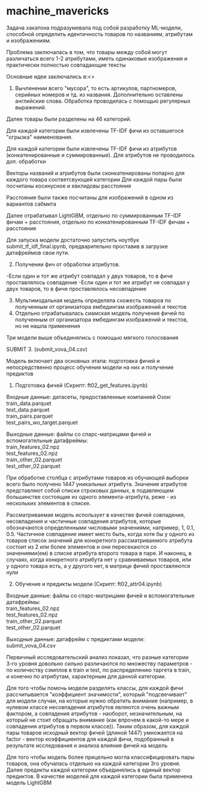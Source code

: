 # machine_mavericks

Задача хакатона подразумевала под собой разработку ML-модели, способной определить идентичность товаров по названиям, атрибутам и изображениям. 

Проблема заключалась в том, что товары между собой могут различаться всего 1-2 атрибутами, иметь одинаковые изображения и практически полностью совпадающие тексты

Основные идеи заключались в:<>

1) Вычленении всего "мусора", то есть артикулов, партномеров, серийных номеров и тд. из названия. Дополнительно оставлены английские слова. Обработка проводилась с помощью регулярных выражений.

Далее товары были разделены на 46 категорий. 

Для каждой категории были извлечены TF-IDF фичи из оставшегося "огрызка" наименования.

Для каждой категории были извлечены TF-IDF фичи из атрибутов (конкатенированные и суммированные). Для атрибутов не проводилось доп. обработки

Векторы названий и атрибутов были сконкатенированы попарно для каждого товара соответсвующей категории
Для каждой пары были посчитаны косинусное и евклидовы расстояния

Расстояния были также посчитаны для изображений в одном из вариантов сабмита

Далее отрабатывал LightGBM, отдельно по суммированным TF-IDF фичам + расстояния, отдельно по конкатенированным TF-IDF фичам + расстояния

Для запуска модели достаточно запустить ноутбук submit_tf_idf_final.ipynb, предварительно проставив в загрузке датафреймов свои пути.

2) Получении фич от обработки атрибутов. 

-Если один и тот же атрибут совпадал у двух товаров, то в фиче проставлялось совпадение
-Если один и тот же атрибут не совпадал у двух товаров, то в фиче проставлялось несовпадение


3) Мультимодальная модель определяла схожесть товаров по полученным от организатора ембедингам изображений и текстов
4) Отдельно отрабатывалась сиамская модель получения фичей по полученным от организатора ембедингам изображений и текстов, но не нашла применения

Три модели выше объединялись с помощью мягкого голосования




SUBMIT 3. (submit_vova_04.csv)

Модель включает два основных этапа: подготовка фичей и непосредственно процесс обучения модели на них и получение предиктов

1. Подготовка фичей (Скрипт: ft02_get_features.ipynb)

Входные данные: датасеты, предоставленные компанией Озон:<br>
  train_data.parquet<br>
  test_data.parquet<br>
  train_pairs.parquet<br>
  test_pairs_wo_target.parquet<br>

Выходные данные: файлы со спарс-матрицами фичей и вспомогательные датафреймы:<br>
  train_features_02.npz<br>
  test_features_02.npz<br>
  train_other_02.parquet<br>
  test_other_02.parquet<br>

При обработке столбца с атрибутами товаров из обучающей выборки всего было получено 1447 уникальных атрибута. Значения атрибутов представляют собой списки строковых данных, в подавляющем большинстве состоящие из одного элемента-атрибута, реже - из нескольких элементов в списке.

Рассматриваемая модель использует в качестве фичей совпадения, несовпадения и частичные совпадения атрибутов, которые обозначаются определенными числовыми значениями, например, 1, 0.1, 0.5. Частичное совпадение имеет место быть, когда хотя бы у одного из товаров список значений для конкретного рассматриваемого атрибута состоит из 2 или более элементов и они пересекаются со значениями(ем) в списке атрибута второго товара в паре. И наконец, в случаях, когда конкретного атрибута нет у сравниваемых товаров, или у одного товара есть, а у другого нет, в матрице фичей проставляются нули

2. Обучение и предикты модели (Скрипт: ft02_attr04.ipynb)

Входные данные: файлы со спарс-матрицами фичей и вспомогательные датафреймы:<br>
  train_features_02.npz<br>
  test_features_02.npz<br>
  train_other_02.parquet<br>
  test_other_02.parquet<br>

Выходные данные: датафрейм с предиктами модели:<br>
  submit_vova_04.csv

Первичный исследовательский анализ показал, что разные категории 3-го уровня довольно сильно различаются по множеству параметров - по количеству сэмплов в train и test, по распределению таргета в train, и конечно по атрибутам, характерным для данной категории.

Для того чтобы помочь модели разделять классы, для каждой фичи рассчитывается "коэффициент значимости", который "подсвечивает" для модели случаи, на которые нужно обратить внимание (например, в нулевом классе несовпадения атрибутов являются очень важным фактором, а совпадения атрибутов - наоборот, незначительным, на который не стоит обращать внимание (как впрочем в какой-то мере и совпадения атрибутов в первом классе)). Таким образом, для каждой пары товаров исходный вектор фичей (длиной 1447) умножается на factor - вектор коэффициентов для каждой фичи, подобранный в результате исследования и анализа влияния фичей на модель

Для того чтобы модель более прицельно могла классифицировать пары товаров, она обучалась отдельно на каждой категории 3го уровня. Далее предикты каждой категории объединялись в единый вектор предиктов. В качестве моделей для каждой категории была применена модель LightGBM

